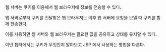 웹 서버는 쿠키를 이용해서 웹 브라우저에 정보를 전송할 수 있다.

웹 서버로부터 쿠키를 전달받은 웹 브라우저는 이후 웹 서버에 요청을 보낼 때 쿠키를 함께 전송한다.

이를 사용하면 웹 서버와 웹 브라우저는 필요한 값을 공유하고 상태를 유지할 수 있다.

이번 챕터에서는 쿠키가 무엇인지 알아보고 JSP 에서 사용하는 방법을 다룬다.
